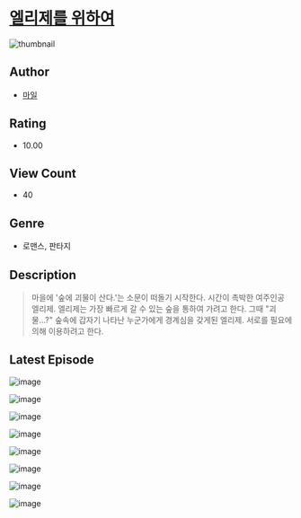 # [엘리제를 위하여](https://comic.naver.com/challenge/list?titleId=811256)
![thumbnail](https://image-comic.pstatic.net/user_contents_data/challenge_comic/2023/05/25/311633/upload_3616779960735392307_480x623.jpeg)

## Author
- [마일](https://comic.naver.com/artistTitle?id=311633)

## Rating
- 10.00

## View Count
- 40

## Genre
- 로맨스, 판타지

## Description
> 마을에 '숲에 괴물이 산다.'는 소문이 떠돌기 시작한다. 시간이 촉박한 여주인공 엘리제. 엘리제는 가장 빠르게 갈 수 있는 숲을 통하여 가려고 한다. 그때 "괴물...?" 숲속에 갑자기 나타난 누군가에게 경계심을 갖게된 엘리제. 서로를 필요에 의해 이용하려고 한다.


## Latest Episode
![image](https://image-comic.pstatic.net/user_contents_data/challenge_comic/2023/05/25/311633/upload_3631700342010296624.jpeg)

![image](https://image-comic.pstatic.net/user_contents_data/challenge_comic/2023/05/25/311633/upload_7291388696738423353.jpeg)

![image](https://image-comic.pstatic.net/user_contents_data/challenge_comic/2023/05/25/311633/upload_7221913855480640819.jpeg)

![image](https://image-comic.pstatic.net/user_contents_data/challenge_comic/2023/05/25/311633/upload_7017559525496796209.jpeg)

![image](https://image-comic.pstatic.net/user_contents_data/challenge_comic/2023/05/25/311633/upload_3703145490891826790.jpeg)

![image](https://image-comic.pstatic.net/user_contents_data/challenge_comic/2023/05/25/311633/upload_3991657535310477113.jpeg)

![image](https://image-comic.pstatic.net/user_contents_data/challenge_comic/2023/05/25/311633/upload_3703191657595953457.jpeg)

![image](https://image-comic.pstatic.net/user_contents_data/challenge_comic/2023/05/25/311633/upload_3991936635221075302.jpeg)

